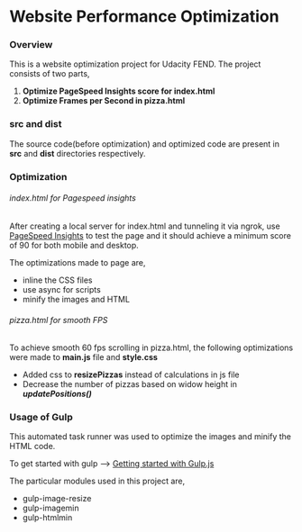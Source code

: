 Website Performance Optimization
======================

### Overview
This is a website optimization project for Udacity FEND. The project consists of two parts,

1. **Optimize PageSpeed Insights score for index.html**
2. **Optimize Frames per Second in pizza.html**

### src and dist

The source code(before optimization) and optimized code are present in **src** and **dist** directories respectively.

### Optimization
###### index.html for Pagespeed insights
After creating a local server for index.html and tunneling it via ngrok, use [PageSpeed Insights](https://developers.google.com/speed/pagespeed/insights/) to test the page and it should achieve a minimum score of 90 for both mobile and desktop.

The optimizations made to page are,
* inline the CSS files
* use async for scripts
* minify the images and HTML


###### pizza.html for smooth FPS
To achieve smooth 60 fps scrolling in pizza.html, the following optimizations were made to **main.js** file and **style.css**

* Added css to **resizePizzas** instead of calculations in js file
* Decrease the number of pizzas based on widow height in ***updatePositions()***

### Usage of Gulp
This automated task runner was used to optimize the images and minify the HTML code.

To get started with gulp --> [Getting started with Gulp.js](https://css-tricks.com/gulp-for-beginners/)

The particular modules used in this project are,
* gulp-image-resize
* gulp-imagemin
* gulp-htmlmin


